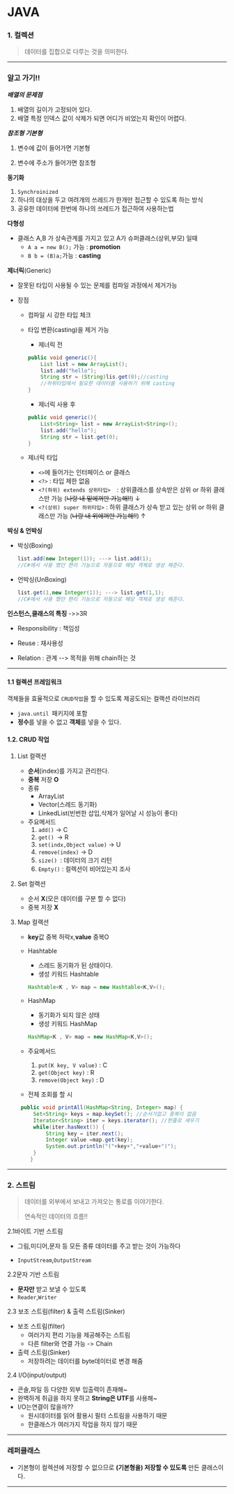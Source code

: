 # JAVA 

### 1. 컬렉션

>  데이터를 집합으로 다루는 것을 의미한다.

---

### 알고 가기!!

***배열의 문제점***

1. 배열의 길이가 고정되어 있다.
2. 배열 특정 인덱스 값이 삭제가 되면 어디가 비었는지 확인이 어렵다.



***참조형 기본형***

1. 변수에 값이 들어가면 기본형

2. 변수에 주소가 들어가면 참조형



**동기화**

1. `Synchroinized` 
2. 하나의 대상을 두고 여려개의 쓰레드가 한개만 접근할 수 있도록 하는 방식
3. 공유한 데이터에 한번에 하나의 쓰레드가 접근하여 사용하는법

**다형성**

- 클래스 A,B 가 상속관계를 가지고 있고 A가 슈퍼클래스(상위,부모) 일때
  - `A a = new B();` 가능 : **promotion**
  - `B b = (B)a;`가능 : **casting**



**제너릭**(Generic)

- 잘못된 타입이 사용될 수 있는 문제를 컴파일 과정에서 제거가능

- 장점

  - 컴파일 시 강한 타입 체크

  - 타입 변환(casting)을 제거 가능

    - 제너릭 전

    ```java
    public void generic(){
        List list = new ArrayList();
        list.add("hello");
        String str = (String)lis.get(0);//casting
        //하위타입에서 필요한 데이터를 사용하기 위해 casting
    }
    ```

    - 제너릭 사용 후

    ```java
    public void generic(){
        List<String> list = new ArrayList<String>();
     	list.add("hello");
        String str = list.get(0);
    }
    ```

  - 제너릭 타입

    - `<>`에 들어가는 인터페이스  or 클래스
    - `<?>` : 타입 제한 없음
    - `<?(하위) extends 상위타입>  `: 상위클래스를 상속받은 상위 or 하위 클래스만 가능 (~~나랑 내 밑에꺼만 가능해!!~~) ↓
    - `<?(상위) super 하위타입>` : 하위 클래스가 상속 받고 있는 상위 or 하위 클래스만 가능 (~~나랑 내 위에꺼만 가능해!!~~) ↑



**박싱 & 언박싱**

- 박싱(Boxing)

  ```java
  list.add(new Integer(1)); ---> list.add(1);
  //C#에서 사용 했던 편리 기능으로 자동으로 해당 객체로 생성 해준다.
  ```

- 언박싱(UnBoxing)

  ```java
  list.get(1,new Integer(1)); ---> list.get(1,1);
  //C#에서 사용 했던 편리 기능으로 자동으로 해당 객체로 생성 해준다.
  ```

  

**인스턴스,클래스의 특징** ->>3R

- Responsibility : 책임성 
- Reuse : 재사용성

- Relation : 관계 --> 목적을 위해 chain하는 것

---

#### 1.1 컬렉션 프레임워크

객체들을 효율적으로 `CRUD작업`을 할 수 있도록 제공도되는 컬랙션 라이브러리

- `java.until `패키지에 포함
- **정수**를 넣을 수 없고 **객체**를 넣을 수 있다.

#### 1.2. CRUD 작업 

1. List 컬랙션
   - **순서**(index)를 가지고  관리한다.
   - **중복** 저장 **O**
   - 종류
     - ArrayList
     - Vector(스레드 동기화)
     - LinkedList(빈번한 삽입,삭제가 일어날 시 성능이 좋다)
   - 주요메서드
     1. `add()` -> C
     2. `get() `-> R
     3. `set(indx,Object value)` -> U
     4. `remove(index)` -> D
     5. `size() `: 데이터의 크기 리턴
     6. `Empty()` : 컬렉션이 비어있는지 조사
   
2. Set 컬랙션
   - 순서 **X**(모은 데이터를 구분 할 수 없다)
   - 중복 저장 **X**
   
3. Map 컬랙션

   - **key**값 중복 허락x,**value** 중복O

   - Hashtable 

     - 스레드 동기화가 된 상태이다.
     - 생성 키워드 Hashtable

     ```java
     Hashtable<K , V> map = new Hashtable<K,V>();
     ```

   - HashMap

     - 동기화가 되지 않은 상태
     - 생성 키워드 HashMap

     ```java
     HashMap<K , V> map = new HashMap<K,V>();
     ```

   - 주요메서드

     1. `put(K key, V value)` : C
     2. `get(Object key)` : R
     3. `remove(Object key)` : D

   - 전체 조회를 할 시

   ```java
   	public void printAll(HashMap<String, Integer> map) {
   		Set<String> keys = map.keySet(); //순서가없고 중복이 없음
   		Iterator<String> iter = keys.iterator(); //한줄로 세우기
   		while(iter.hasNext()) {
   			String key = iter.next();
   			Integer value =map.get(key);
   			System.out.println("("+key+","+value+")");
   		}
       }
   ```

   

   

---

### 2. 스트림

> 데이터를 외부에서 보내고 가져오는 통로를 이야기한다.
>
> 연속적인 데이터의 흐름!!

2.1바이트 기반 스트림

- 그림,미디어,문자 등 모든 종류 데이터를 주고 받는 것이 가능하다

- `InputStream`,`OutputStream`

2.2문자 기반 스트림

- **문자만** 받고 보낼 수 있도록
- `Reader`,`Writer`

2.3 보조 스트림(filter) & 출력 스트림(Sinker)

- 보조 스트림(filter)
  - 여러가지 편리 기능을 제공해주는 스트림
  - 다른 filter와 연결 가능 -> Chain
- 출력 스트림(Sinker)
  - 저장하려는 데이터를 byte데이터로 변경 해줌

2.4 I/O(input/output)

- 콘솔,파일 등 다양한 외부 입출력이 존재해~
- 완벽하게 취급을 하지 못하고 **String은 UTF**를 사용해~
- I/O는연결이 많을까??
  - 원시데이터를 읽어 활용시 필터 스트림을 사용하기 때문 
  - 한클래스가 여러가지 작업을 하지 않기 때문

---

### 레퍼클래스

- 기본형이 컬렉션에 저장할 수 없으므로 **(기본형을) 저장할 수 있도록** 만든 클래스이다.



---


